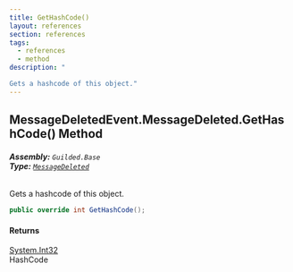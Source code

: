 ```yaml
---
title: GetHashCode()
layout: references
section: references
tags:
  - references
  - method
description: "

Gets a hashcode of this object."
---
```


## MessageDeletedEvent.MessageDeleted.GetHashCode() Method
###### **Assembly:** `Guilded.Base`<br/>**Type:** [`MessageDeleted`](MessageDeletedEvent.MessageDeleted.md 'Guilded.Base.Events.MessageDeletedEvent.MessageDeleted')

Gets a hashcode of this object.

```csharp
public override int GetHashCode();
```

#### Returns
[System.Int32](https://docs.microsoft.com/en-us/dotnet/api/System.Int32 'System.Int32')  
HashCode